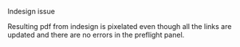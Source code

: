 Indesign issue

Resulting pdf from indesign is pixelated even though all the links are updated and there are no errors in the preflight panel.
